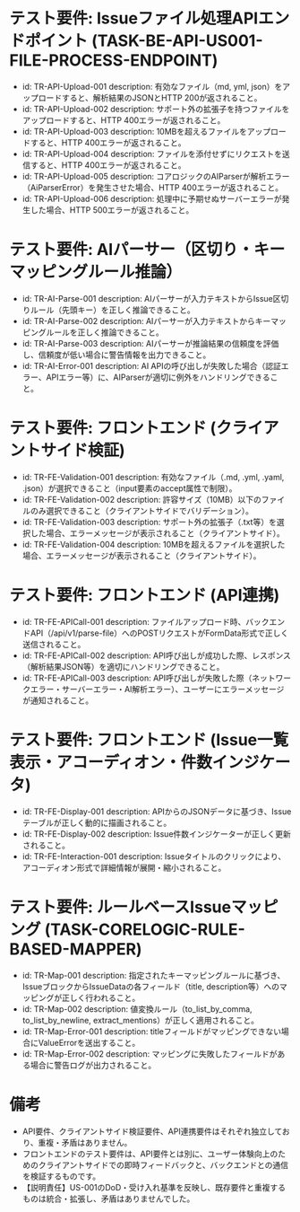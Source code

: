# テスト要件: Issueファイル処理APIエンドポイント (TASK-BE-API-US001-FILE-PROCESS-ENDPOINT)

- id: TR-API-Upload-001
  description: 有効なファイル（md, yml, json）をアップロードすると、解析結果のJSONとHTTP 200が返されること。
- id: TR-API-Upload-002
  description: サポート外の拡張子を持つファイルをアップロードすると、HTTP 400エラーが返されること。
- id: TR-API-Upload-003
  description: 10MBを超えるファイルをアップロードすると、HTTP 400エラーが返されること。
- id: TR-API-Upload-004
  description: ファイルを添付せずにリクエストを送信すると、HTTP 400エラーが返されること。
- id: TR-API-Upload-005
  description: コアロジックのAIParserが解析エラー（AiParserError）を発生させた場合、HTTP 400エラーが返されること。
- id: TR-API-Upload-006
  description: 処理中に予期せぬサーバーエラーが発生した場合、HTTP 500エラーが返されること。

# テスト要件: AIパーサー（区切り・キーマッピングルール推論）
- id: TR-AI-Parse-001
  description: AIパーサーが入力テキストからIssue区切りルール（先頭キー）を正しく推論できること。
- id: TR-AI-Parse-002
  description: AIパーサーが入力テキストからキーマッピングルールを正しく推論できること。
- id: TR-AI-Parse-003
  description: AIパーサーが推論結果の信頼度を評価し、信頼度が低い場合に警告情報を出力できること。
- id: TR-AI-Error-001
  description: AI APIの呼び出しが失敗した場合（認証エラー、APIエラー等）に、AIParserが適切に例外をハンドリングできること。

# テスト要件: フロントエンド (クライアントサイド検証)
- id: TR-FE-Validation-001
  description: 有効なファイル（.md, .yml, .yaml, .json）が選択できること（input要素のaccept属性で制限）。
- id: TR-FE-Validation-002
  description: 許容サイズ（10MB）以下のファイルのみ選択できること（クライアントサイドでバリデーション）。
- id: TR-FE-Validation-003
  description: サポート外の拡張子（.txt等）を選択した場合、エラーメッセージが表示されること（クライアントサイド）。
- id: TR-FE-Validation-004
  description: 10MBを超えるファイルを選択した場合、エラーメッセージが表示されること（クライアントサイド）。

# テスト要件: フロントエンド (API連携)
- id: TR-FE-APICall-001
  description: ファイルアップロード時、バックエンドAPI（/api/v1/parse-file）へのPOSTリクエストがFormData形式で正しく送信されること。
- id: TR-FE-APICall-002
  description: API呼び出しが成功した際、レスポンス（解析結果JSON等）を適切にハンドリングできること。
- id: TR-FE-APICall-003
  description: API呼び出しが失敗した際（ネットワークエラー・サーバーエラー・AI解析エラー）、ユーザーにエラーメッセージが通知されること。

# テスト要件: フロントエンド (Issue一覧表示・アコーディオン・件数インジケータ)
- id: TR-FE-Display-001
  description: APIからのJSONデータに基づき、Issueテーブルが正しく動的に描画されること。
- id: TR-FE-Display-002
  description: Issue件数インジケーターが正しく更新されること。
- id: TR-FE-Interaction-001
  description: Issueタイトルのクリックにより、アコーディオン形式で詳細情報が展開・縮小されること。

# テスト要件: ルールベースIssueマッピング (TASK-CORELOGIC-RULE-BASED-MAPPER)
- id: TR-Map-001
  description: 指定されたキーマッピングルールに基づき、IssueブロックからIssueDataの各フィールド（title, description等）へのマッピングが正しく行われること。
- id: TR-Map-002
  description: 値変換ルール（to_list_by_comma, to_list_by_newline, extract_mentions）が正しく適用されること。
- id: TR-Map-Error-001
  description: titleフィールドがマッピングできない場合にValueErrorを送出すること。
- id: TR-Map-Error-002
  description: マッピングに失敗したフィールドがある場合に警告ログが出力されること。

# 備考
- API要件、クライアントサイド検証要件、API連携要件はそれぞれ独立しており、重複・矛盾はありません。
- フロントエンドのテスト要件は、API要件とは別に、ユーザー体験向上のためのクライアントサイドでの即時フィードバックと、バックエンドとの通信を検証するものです。
- 【説明責任】US-001のDoD・受け入れ基準を反映し、既存要件と重複するものは統合・拡張し、矛盾はありませんでした。

